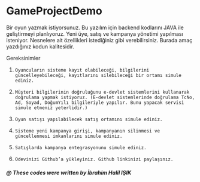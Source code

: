 # GameProjectDemo

Bir oyun yazmak istiyorsunuz. Bu yazılım için backend kodlarını JAVA ile geliştirmeyi planlıyoruz. Yeni üye, satış ve kampanya yönetimi yapılması isteniyor. Nesnelere ait özellikleri istediğiniz gibi verebilirsiniz. Burada amaç yazdığınız kodun kalitesidir.



Gereksinimler

1.     Oyuncuların sisteme kayıt olabileceği, bilgilerini güncelleyebileceği, kayıtlarını silebileceği bir ortamı simule ediniz.

2.     Müşteri bilgilerinin doğruluğunu e-devlet sistemlerini kullanarak doğrulama yapmak istiyoruz. (E-devlet sistemlerinde doğrulama TcNo, Ad, Soyad, DoğumYılı bilgileriyle yapılır. Bunu yapacak servisi simule etmeniz yeterlidir.)

3.     Oyun satışı yapılabilecek satış ortamını simule ediniz.

4.     Sisteme yeni kampanya girişi, kampanyanın silinmesi ve güncellenmesi imkanlarını simule ediniz.

5.     Satışlarda kampanya entegrasyonunu simule ediniz.

6.     Ödevinizi Github’a yükleyiniz. Github linkinizi paylaşınız.



##### @ These codes were written by İbrahim Halil IŞIK
